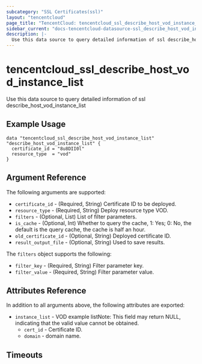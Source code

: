 ```yaml
---
subcategory: "SSL Certificates(ssl)"
layout: "tencentcloud"
page_title: "TencentCloud: tencentcloud_ssl_describe_host_vod_instance_list"
sidebar_current: "docs-tencentcloud-datasource-ssl_describe_host_vod_instance_list"
description: |-
  Use this data source to query detailed information of ssl describe_host_vod_instance_list
---
```


# tencentcloud_ssl_describe_host_vod_instance_list

Use this data source to query detailed information of ssl describe_host_vod_instance_list

## Example Usage

```hcl
data "tencentcloud_ssl_describe_host_vod_instance_list" "describe_host_vod_instance_list" {
  certificate_id = "8u8DII0l"
  resource_type  = "vod"
}
```

## Argument Reference

The following arguments are supported:

* `certificate_id` - (Required, String) Certificate ID to be deployed.
* `resource_type` - (Required, String) Deploy resource type VOD.
* `filters` - (Optional, List) List of filter parameters.
* `is_cache` - (Optional, Int) Whether to query the cache, 1: Yes; 0: No, the default is the query cache, the cache is half an hour.
* `old_certificate_id` - (Optional, String) Deployed certificate ID.
* `result_output_file` - (Optional, String) Used to save results.

The `filters` object supports the following:

* `filter_key` - (Required, String) Filter parameter key.
* `filter_value` - (Required, String) Filter parameter value.

## Attributes Reference

In addition to all arguments above, the following attributes are exported:

* `instance_list` - VOD example listNote: This field may return NULL, indicating that the valid value cannot be obtained.
  * `cert_id` - Certificate ID.
  * `domain` - domain name.


## Timeouts

<no value>



